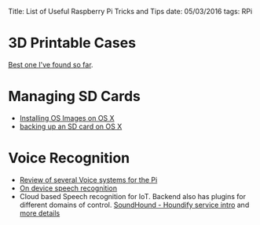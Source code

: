 Title: List of Useful Raspberry Pi Tricks and Tips
date: 05/03/2016
tags: RPi

# 3D Printable Cases #

[Best one I've found so far](http://www.thingiverse.com/thing:922740).

# Managing SD Cards #

* [Installing OS Images on OS X](https://www.raspberrypi.org/documentation/installation/installing-images/mac.md)
* [backing up an SD card on OS X](https://smittytone.wordpress.com/2013/09/06/back-up-a-raspberry-pi-sd-card-using-a-mac/)

# Voice Recognition #

* [Review of several Voice systems for the Pi](http://diyhacking.com/best-voice-recognition-software-for-raspberry-pi/)
* [On device speech recognition](https://wolfpaulus.com/journal/embedded/raspberrypi2-sr/)
* Cloud based Speech recognition for IoT. Backend also has plugins for different domains of control. [SoundHound - Houndify service intro](http://www.soundhound.com/houndify) and [more details](https://www.houndify.com)

